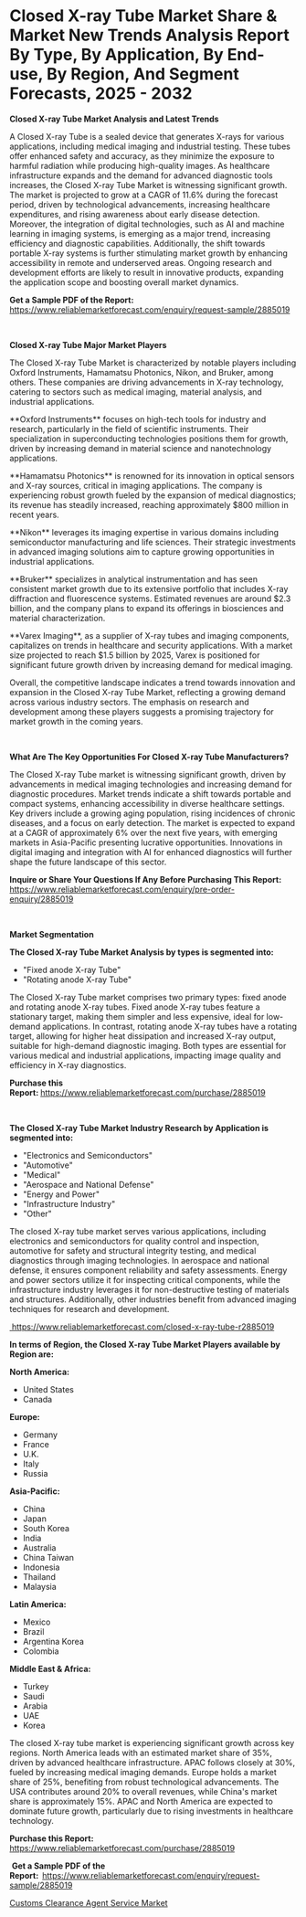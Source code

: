 <p><h1>Closed X-ray Tube Market Share & Market New Trends Analysis Report By Type, By Application, By End-use, By Region, And Segment Forecasts, 2025 - 2032</h1></p><p><strong>Closed X-ray Tube Market Analysis and Latest Trends</strong></p>
<p><p>A Closed X-ray Tube is a sealed device that generates X-rays for various applications, including medical imaging and industrial testing. These tubes offer enhanced safety and accuracy, as they minimize the exposure to harmful radiation while producing high-quality images. As healthcare infrastructure expands and the demand for advanced diagnostic tools increases, the Closed X-ray Tube Market is witnessing significant growth. The market is projected to grow at a CAGR of 11.6% during the forecast period, driven by technological advancements, increasing healthcare expenditures, and rising awareness about early disease detection. Moreover, the integration of digital technologies, such as AI and machine learning in imaging systems, is emerging as a major trend, increasing efficiency and diagnostic capabilities. Additionally, the shift towards portable X-ray systems is further stimulating market growth by enhancing accessibility in remote and underserved areas. Ongoing research and development efforts are likely to result in innovative products, expanding the application scope and boosting overall market dynamics.</p></p>
<p><strong>Get a Sample PDF of the Report:&nbsp;</strong> <a href="https://www.reliablemarketforecast.com/enquiry/request-sample/2885019?utm_campaign=2333&utm_medium=2&utm_source=Github&utm_content=ia&utm_term=13032025&utm_id=closed-x-ray-tube">https://www.reliablemarketforecast.com/enquiry/request-sample/2885019</a></p>
<p>&nbsp;</p>
<p><strong>Closed X-ray Tube Major Market Players</strong></p>
<p><p>The Closed X-ray Tube Market is characterized by notable players including Oxford Instruments, Hamamatsu Photonics, Nikon, and Bruker, among others. These companies are driving advancements in X-ray technology, catering to sectors such as medical imaging, material analysis, and industrial applications.</p><p>**Oxford Instruments** focuses on high-tech tools for industry and research, particularly in the field of scientific instruments. Their specialization in superconducting technologies positions them for growth, driven by increasing demand in material science and nanotechnology applications.</p><p>**Hamamatsu Photonics** is renowned for its innovation in optical sensors and X-ray sources, critical in imaging applications. The company is experiencing robust growth fueled by the expansion of medical diagnostics; its revenue has steadily increased, reaching approximately $800 million in recent years.</p><p>**Nikon** leverages its imaging expertise in various domains including semiconductor manufacturing and life sciences. Their strategic investments in advanced imaging solutions aim to capture growing opportunities in industrial applications. </p><p>**Bruker** specializes in analytical instrumentation and has seen consistent market growth due to its extensive portfolio that includes X-ray diffraction and fluorescence systems. Estimated revenues are around $2.3 billion, and the company plans to expand its offerings in biosciences and material characterization.</p><p>**Varex Imaging**, as a supplier of X-ray tubes and imaging components, capitalizes on trends in healthcare and security applications. With a market size projected to reach $1.5 billion by 2025, Varex is positioned for significant future growth driven by increasing demand for medical imaging.</p><p>Overall, the competitive landscape indicates a trend towards innovation and expansion in the Closed X-ray Tube Market, reflecting a growing demand across various industry sectors. The emphasis on research and development among these players suggests a promising trajectory for market growth in the coming years.</p></p>
<p>&nbsp;</p>
<p><strong>What Are The Key Opportunities For Closed X-ray Tube Manufacturers?</strong></p>
<p><p>The Closed X-ray Tube market is witnessing significant growth, driven by advancements in medical imaging technologies and increasing demand for diagnostic procedures. Market trends indicate a shift towards portable and compact systems, enhancing accessibility in diverse healthcare settings. Key drivers include a growing aging population, rising incidences of chronic diseases, and a focus on early detection. The market is expected to expand at a CAGR of approximately 6% over the next five years, with emerging markets in Asia-Pacific presenting lucrative opportunities. Innovations in digital imaging and integration with AI for enhanced diagnostics will further shape the future landscape of this sector.</p></p>
<p><strong>Inquire or Share Your Questions If Any Before Purchasing This Report:</strong> <a href="https://www.reliablemarketforecast.com/enquiry/pre-order-enquiry/2885019?utm_campaign=2333&utm_medium=2&utm_source=Github&utm_content=ia&utm_term=13032025&utm_id=closed-x-ray-tube">https://www.reliablemarketforecast.com/enquiry/pre-order-enquiry/2885019</a></p>
<p>&nbsp;</p>
<p><strong>Market Segmentation</strong></p>
<p><strong>The Closed X-ray Tube Market Analysis by types is segmented into:</strong></p>
<p><ul><li>"Fixed anode X-ray Tube"</li><li>"Rotating anode X-ray Tube"</li></ul></p>
<p><p>The Closed X-ray Tube market comprises two primary types: fixed anode and rotating anode X-ray tubes. Fixed anode X-ray tubes feature a stationary target, making them simpler and less expensive, ideal for low-demand applications. In contrast, rotating anode X-ray tubes have a rotating target, allowing for higher heat dissipation and increased X-ray output, suitable for high-demand diagnostic imaging. Both types are essential for various medical and industrial applications, impacting image quality and efficiency in X-ray diagnostics.</p></p>
<p><strong>Purchase this Report:&nbsp;</strong><a href="https://www.reliablemarketforecast.com/purchase/2885019?utm_campaign=2333&utm_medium=2&utm_source=Github&utm_content=ia&utm_term=13032025&utm_id=closed-x-ray-tube">https://www.reliablemarketforecast.com/purchase/2885019</a></p>
<p>&nbsp;</p>
<p><strong>The Closed X-ray Tube Market Industry Research by Application is segmented into:</strong></p>
<p><ul><li>"Electronics and Semiconductors"</li><li>"Automotive"</li><li>"Medical"</li><li>"Aerospace and National Defense"</li><li>"Energy and Power"</li><li>"Infrastructure Industry"</li><li>"Other"</li></ul></p>
<p><p>The closed X-ray tube market serves various applications, including electronics and semiconductors for quality control and inspection, automotive for safety and structural integrity testing, and medical diagnostics through imaging technologies. In aerospace and national defense, it ensures component reliability and safety assessments. Energy and power sectors utilize it for inspecting critical components, while the infrastructure industry leverages it for non-destructive testing of materials and structures. Additionally, other industries benefit from advanced imaging techniques for research and development.</p></p>
<p><a href="https://www.reliablemarketforecast.com/closed-x-ray-tube-r2885019?utm_campaign=2333&utm_medium=2&utm_source=Github&utm_content=ia&utm_term=13032025&utm_id=closed-x-ray-tube">&nbsp;https://www.reliablemarketforecast.com/closed-x-ray-tube-r2885019</a></p>
<p><strong>In terms of Region, the Closed X-ray Tube Market Players available by Region are:</strong></p>
<p>
    <p> <strong> North America: </strong>
        <ul>
            <li>United States</li>
            <li>Canada</li>
        </ul>
        </p> 
    <p> <strong> Europe: </strong>
        <ul>
            <li>Germany</li>
            <li>France</li>
            <li>U.K.</li>
            <li>Italy</li>
            <li>Russia</li>
        </ul>
        </p> 
    <p> <strong> Asia-Pacific: </strong>
        <ul>
            <li>China</li>
            <li>Japan</li>
            <li>South Korea</li>
            <li>India</li>
            <li>Australia</li>
            <li>China Taiwan</li>
            <li>Indonesia</li>
            <li>Thailand</li>
            <li>Malaysia</li>
        </ul>
        </p> 
    <p> <strong> Latin America: </strong>
        <ul>
            <li>Mexico</li>
            <li>Brazil</li>
            <li>Argentina Korea</li>
            <li>Colombia</li>
        </ul>
        </p> 
    <p> <strong> Middle East & Africa: </strong>
        <ul>
            <li>Turkey</li>
            <li>Saudi</li>
            <li>Arabia</li>
            <li>UAE</li>
            <li>Korea</li>
        </ul>
    </p>
    </p>
<p><p>The closed X-ray tube market is experiencing significant growth across key regions. North America leads with an estimated market share of 35%, driven by advanced healthcare infrastructure. APAC follows closely at 30%, fueled by increasing medical imaging demands. Europe holds a market share of 25%, benefiting from robust technological advancements. The USA contributes around 20% to overall revenues, while China's market share is approximately 15%. APAC and North America are expected to dominate future growth, particularly due to rising investments in healthcare technology.</p></p>
<p><strong>Purchase this Report: </strong><a href="https://www.reliablemarketforecast.com/purchase/2885019?utm_campaign=2333&utm_medium=2&utm_source=Github&utm_content=ia&utm_term=13032025&utm_id=closed-x-ray-tube">https://www.reliablemarketforecast.com/purchase/2885019</a></p>
<p>&nbsp;<strong>Get a Sample PDF of the Report:&nbsp;&nbsp;</strong><a href="https://www.reliablemarketforecast.com/enquiry/request-sample/2885019?utm_campaign=2333&utm_medium=2&utm_source=Github&utm_content=ia&utm_term=13032025&utm_id=closed-x-ray-tube">https://www.reliablemarketforecast.com/enquiry/request-sample/2885019</a></p>
<p><strong></strong></p>
<p><p><a href="https://github.com/edacruz6/Market-Research-Report-List-1/blob/main/customs-clearance-agent-service-market.md?utm_campaign=2333&utm_medium=2&utm_source=Github&utm_content=ia&utm_term=13032025&utm_id=closed-x-ray-tube">Customs Clearance Agent Service Market</a></p></p>